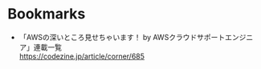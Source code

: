 # Bookmarks

- 「AWSの深いところ見せちゃいます！ by AWSクラウドサポートエンジニア」連載一覧  
  https://codezine.jp/article/corner/685
